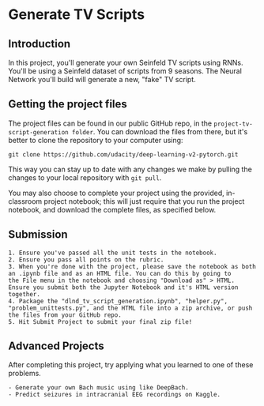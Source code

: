 # Generate TV Scripts

## Introduction

In this project, you'll generate your own Seinfeld TV scripts using RNNs. You'll be using a Seinfeld dataset of scripts from 9 seasons. The Neural Network you'll build will generate a new, "fake" TV script.

## Getting the project files
The project files can be found in our public GitHub repo, in the `project-tv-script-generation folder`. You can download the files from there, but it's better to clone the repository to your computer using:

```git clone https://github.com/udacity/deep-learning-v2-pytorch.git```

This way you can stay up to date with any changes we make by pulling the changes to your local repository with `git pull`.

You may also choose to complete your project using the provided, in-classroom project notebook; this will just require that you run the project notebook, and download the complete files, as specified below.

## Submission

    1. Ensure you've passed all the unit tests in the notebook.
    2. Ensure you pass all points on the rubric.
    3. When you're done with the project, please save the notebook as both an .ipynb file and as an HTML file. You can do this by going to        the File menu in the notebook and choosing "Download as" > HTML. Ensure you submit both the Jupyter Notebook and it's HTML version          together.
    4. Package the "dlnd_tv_script_generation.ipynb", "helper.py", "problem_unittests.py", and the HTML file into a zip archive, or push          the files from your GitHub repo.
    5. Hit Submit Project to submit your final zip file!
    
## Advanced Projects

After completing this project, try applying what you learned to one of these problems.

    - Generate your own Bach music using like DeepBach.
    - Predict seizures in intracranial EEG recordings on Kaggle.
